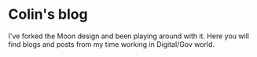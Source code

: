 # Colin's blog
I've forked the Moon design and been playing around with it. Here you will find blogs and posts from my time working in Digital/Gov world.
